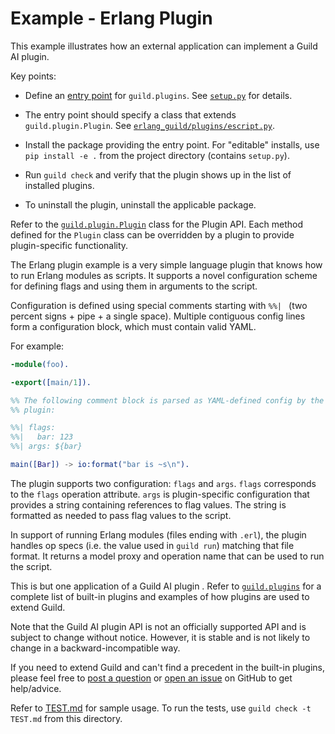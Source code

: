# Example - Erlang Plugin

This example illustrates how an external application can implement a
Guild AI plugin.

Key points:

- Define an
  [entry point](https://packaging.python.org/en/latest/specifications/entry-points/)
  for `guild.plugins`. See [`setup.py`](setup.py) for details.

- The entry point should specify a class that extends
  `guild.plugin.Plugin`. See
  [`erlang_guild/plugins/escript.py`](erlang_guild/plugins/escript.py).

- Install the package providing the entry point. For "editable"
  installs, use `pip install -e .` from the project directory (contains
  `setup.py`).

- Run `guild check` and verify that the plugin shows up in the list of
  installed plugins.

- To uninstall the plugin, uninstall the applicable package.

Refer to the [`guild.plugin.Plugin`](../../guild/plugin.py) class for
the Plugin API. Each method defined for the `Plugin` class can be
overridden by a plugin to provide plugin-specific functionality.

The Erlang plugin example is a very simple language plugin that knows
how to run Erlang modules as scripts. It supports a novel configuration
scheme for defining flags and using them in arguments to the script.

Configuration is defined using special comments starting with `%%| `
(two percent signs + pipe + a single space). Multiple contiguous config
lines form a configuration block, which must contain valid YAML.

For example:

```erlang
-module(foo).

-export([main/1]).

%% The following comment block is parsed as YAML-defined config by the
%% plugin:

%%| flags:
%%|   bar: 123
%%| args: ${bar}

main([Bar]) -> io:format("bar is ~s\n").
```

The plugin supports two configuration: `flags` and `args`. `flags`
corresponds to the `flags` operation attribute. `args` is
plugin-specific configuration that provides a string containing
references to flag values. The string is formatted as needed to pass
flag values to the script.

In support of running Erlang modules (files ending with `.erl`), the
plugin handles op specs (i.e. the value used in `guild run`) matching
that file format. It returns a model proxy and operation name that can
be used to run the script.

This is but one application of a Guild AI plugin . Refer to
[`guild.plugins`](../../guild/plugins/) for a complete list of built-in
plugins and examples of how plugins are used to extend Guild.

Note that the Guild AI plugin API is not an officially supported API and
is subject to change without notice. However, it is stable and is not
likely to change in a backward-incompatible way.

If you need to extend Guild and can't find a precedent in the built-in
plugins, please feel free to [post a question](https://guildai.org) or
[open an issue](https://github.com/guildai/guildai/issues) on GitHub to
get help/advice.

Refer to [TEST.md](TEST.md) for sample usage. To run the tests, use
`guild check -t TEST.md` from this directory.
